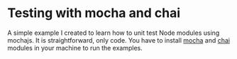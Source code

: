 # Testing with mocha and chai

A simple example I created to learn how to unit test Node modules using
mochajs. It is straightforward, only code. You have to install [mocha](https://mochajs.org/) and
[chai](http://chaijs.com/) modules in your machine to run the examples.
